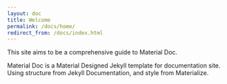 ```yaml
---
layout: doc
title: Welcome
permalink: /docs/home/
redirect_from: /docs/index.html
---
```


This site aims to be a comprehensive guide to Material Doc.

Material Doc is a Material Designed Jekyll template for documentation site. Using structure
from Jekyll Documentation, and style from Materialize.
